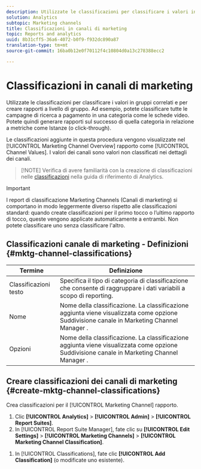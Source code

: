 ```yaml
---
description: Utilizzate le classificazioni per classificare i valori in gruppi correlati e per creare rapporti a livello di gruppo. Ad esempio, potete classificare tutte le campagne di ricerca a pagamento in una categoria come le schede video. Potete quindi generare rapporti sul successo di quella categoria in relazione a metriche come Istanze (o click-through).
solution: Analytics
subtopic: Marketing channels
title: Classificazioni in canali di marketing
topic: Reports and analytics
uuid: 8b31cff5-36a6-4072-b0f9-f932dc890a87
translation-type: tm+mt
source-git-commit: 16ba0b12e0f70112f4c10804d0a13c278388ecc2

---
```



# Classificazioni in canali di marketing

Utilizzate le classificazioni per classificare i valori in gruppi correlati e per creare rapporti a livello di gruppo. Ad esempio, potete classificare tutte le campagne di ricerca a pagamento in una categoria come le schede video. Potete quindi generare rapporti sul successo di quella categoria in relazione a metriche come Istanze (o click-through).

Le classificazioni aggiunte in questa procedura vengono visualizzate nel [!UICONTROL Marketing Channel Overview] rapporto come [!UICONTROL Channel Values]. I valori dei canali sono valori non classificati nei dettagli dei canali.

> [!NOTE] Verifica di avere familiarità con la creazione di classificazioni nelle [classificazioni](https://marketing.adobe.com/resources/help/en_US/reference/classifications.html) nella guida di riferimento di Analytics.

>[!IMPORTANT]
>
>I report di classificazione Marketing Channels (Canali di marketing) si comportano in modo leggermente diverso rispetto alle classificazioni standard: quando create classificazioni per il primo tocco o l’ultimo rapporto di tocco, queste vengono applicate automaticamente a entrambi. Non potete classificare uno senza classificare l'altro.

## Classificazioni canale di marketing - Definizioni {#mktg-channel-classifications}

| Termine | Definizione |
|--- |--- |
| Classificazioni testo | Specifica il tipo di categoria di classificazione che consente di raggruppare i dati variabili a scopo di reporting. |
| Nome | Nome della classificazione. La classificazione aggiunta viene visualizzata come opzione Suddivisione canale in Marketing Channel Manager . |
| Opzioni | Nome della classificazione. La classificazione aggiunta viene visualizzata come opzione Suddivisione canale in Marketing Channel Manager . |

## Creare classificazioni dei canali di marketing {#create-mktg-channel-classifications}

Crea classificazioni per il [!UICONTROL Marketing Channel] rapporto.

1. Clic **[!UICONTROL Analytics]** &gt; **[!UICONTROL Admin]** &gt; **[!UICONTROL Report Suites]**.
1. In [!UICONTROL Report Suite Manager], fate clic su **[!UICONTROL Edit Settings]** &gt; **[!UICONTROL Marketing Channels]** &gt; **[!UICONTROL Marketing Channel Classification]**.
<!--
1. On the [Marketing Channel Classifications](/help/components/c-marketing-channels/classifictions-mchannel.md) page, specify the classification type.
-->
1. In [!UICONTROL Classifications], fate clic **[!UICONTROL Add Classification]** (o modificate uno esistente).
